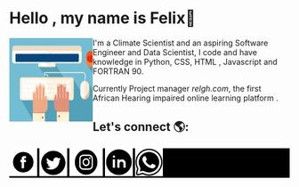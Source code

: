 


# Hello , my name is Felix👋
<img src="images/Typing.gif" alt="An image of a hand typing-Animated" align="left" width="150px" height="150px">
I'm a Climate Scientist and an aspiring Software Engineer and Data Scientist, I code and have knowledge in Python, CSS, HTML , Javascript and FORTRAN 90.

Currently Project manager *relgh.com*, the first African Hearing impaired online learning platform .
<br>


<!-- <!--
## Happy Coding
<div>


  <!--<img src="https://github-readme-stats.vercel.app/api/top-langs/?username=felaris" link="_blank" > 
  <img src="https://github-readme-stats.vercel.app/api?username=felaris"  target="_blank"> </div>
  -->
 

<!--<img src="images/coding.gif" alt=" A man coding " width="150px" height="150px">-->
 <!-- <img src="images/relax.gif" alt=" A man relaxed while coding " width="150px" height="150px">
<img src="images/computer.gif" alt=" A Computer " width="150px" height="150px">
<img src="images/html.webp" alt=" Html on the wall " width="150px" height="150px"> </div>-->

  

## Let's connect  🌎:
<div style="background-color:black">
<a href="https://web.facebook.com/felix.awortwe.315"  target="_blank" >  <img src="images/fb.png" alt="Facebook icon"     width="50px" height="50px"> </a>
<a  href="https://twitter.com/KwamenaFelix" target="_blank">   <img src="images/tw.webp" alt="Twitter icon"    width="50px" height="50px">   </a>
<a   href="https://www.instagram.com/felixawortwekwamena/" target="_blank"> <img src="images/ins.png" alt ="Instagram icon"    width="60px" height="50px">  </a>
<a  href="https://www.linkedin.com/in/awortwe-felix-kwamena-%F0%9F%87%AC%F0%9F%87%AD-4644a7140/" target="_blank"><img src="images/lin.webp" alt = "Linkedin icon"    width="50px" height="50px"></a>  
<a  href="https://wa.me/qr/4K2TW6J537JIH1" target="_blank"><img src="images/whatsapp.png" alt = "Whatsapp icon"    width="50px" height="50px">   </a></div>

